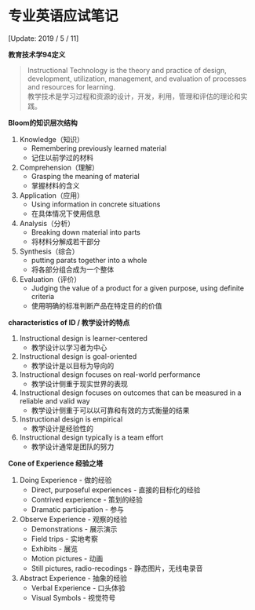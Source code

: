 # 专业英语应试笔记

[Update: 2019 / 5 / 11]

**教育技术学94定义**

> Instructional Technology is the theory and practice of design, development, utilization, management, and evaluation of processes and resources for learning.  
教学技术是学习过程和资源的设计，开发，利用，管理和评估的理论和实践。

**Bloom的知识层次结构** 

1. Knowledge（知识）
    * Remembering previously learned material
    * 记住以前学过的材料
2. Comprehension（理解）
    * Grasping the meaning of material
    * 掌握材料的含义
3. Application（应用）
    * Using information in concrete situations
    * 在具体情况下使用信息
4. Analysis（分析）
    *  Breaking down material into parts
    * 将材料分解成若干部分
5. Synthesis（综合）
    * putting parats together into a whole
    * 将各部分组合成为一个整体
6. Evaluation（评价）
    * Judging the value of a product for a given purpose, using definite criteria
    * 使用明确的标准判断产品在特定目的的价值

**characteristics of ID / 教学设计的特点**

1. Instructional design is learner-centered
    * 教学设计以学习者为中心
2. Instructional design is goal-oriented
    * 教学设计是以目标为导向的
3. Instructional design focuses on real-world performance
    * 教学设计侧重于现实世界的表现
4. Instructional design focuses on outcomes that can be measured in a reliable and valid way
    * 教学设计侧重于可以以可靠和有效的方式衡量的结果
5. Instructional design is empirical
    * 教学设计是经验性的
6. Instructional design typically is a team effort
    * 教学设计通常是团队的努力

**Cone of Experience 经验之塔**

1. Doing Experience - 做的经验
    * Direct, purposeful experiences - 直接的目标化的经验
    * Contrived experience - 策划的经验
    * Dramatic participation - 参与
2. Observe Experience - 观察的经验
    * Demonstrations - 展示演示
    * Field trips - 实地考察
    * Exhibits - 展览
    * Motion pictures - 动画
    * Still pictures, radio-recodings - 静态图片，无线电录音
3. Abstract Experience - 抽象的经验
    * Verbal Experience - 口头体验
    * Visual Symbols - 视觉符号
